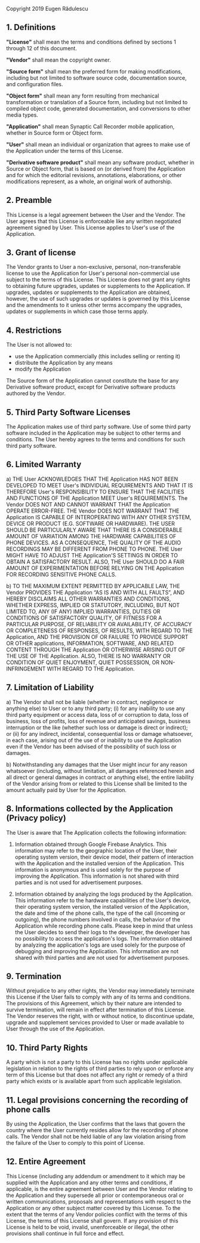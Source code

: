 Copyright 2019 Eugen Rădulescu

1\. Definitions
--------------

**"License"** shall mean the terms and conditions defined by sections 1
through 12 of this document.

**"Vendor"** shall mean the copyright owner.

**"Source form"** shall mean the preferred form for making
modifications, including but not limited to software source code,
documentation source, and configuration files.

**"Object form"** shall mean any form resulting from mechanical
transformation or translation of a Source form, including but not
limited to compiled object code, generated documentation, and
conversions to other media types.

**"Application"** shall mean Synaptic Call Recorder mobile application, whether in Source
form or Object form.

**"User"** shall mean an individual or organization that agrees to make
use of the Application under the terms of this License.

**"Derivative software product"** shall mean any software product,
whether in Source or Object form, that is based on (or derived from) the
Application and for which the editorial revisions, annotations,
elaborations, or other modifications represent, as a whole, an original
work of authorship.

2\. Preamble
-----------

This License is a legal agreement between the User and the Vendor. The
User agrees that this License is enforceable like any written negotiated
agreement signed by User. This License applies to User's use of the
Application.

3\. Grant of license
-------------------

The Vendor grants to User a non-exclusive, personal, non-transferable
license to use the Application for User's personal non-commercial use
subject to the terms of this License. This License does not grant any
rights to obtaining future upgrades, updates or supplements to the
Application. If upgrades, updates or supplements to the Application are
obtained, however, the use of such upgrades or updates is governed by
this License and the amendments to it unless other terms accompany the
upgrades, updates or supplements in which case those terms apply.

4\. Restrictions
---------------

The User is not allowed to:

-   use the Application commercially (this includes selling or renting
    it)
-   distribute the Application by any means
-   modify the Application

The Source form of the Application cannot constitute the base for any
Derivative software product, except for Derivative software products
authored by the Vendor.

5\. Third Party Software Licenses
--------------------------------

The Application makes use of third party software. Use of some third
party software included in the Application may be subject to other terms
and conditions. The User hereby agrees to the terms and conditions for
such third party software.

6\. Limited Warranty
-------------------

​a) THE User ACKNOWLEDGES THAT THE Application HAS NOT BEEN DEVELOPED TO
MEET User's INDIVIDUAL REQUIREMENTS AND THAT IT IS THEREFORE User's
RESPONSIBILITY TO ENSURE THAT THE FACILITIES AND FUNCTIONS OF THE
Application MEET User's REQUIREMENTS. The Vendor DOES NOT AND CANNOT
WARRANT THAT the Application OPERATE ERROR-FREE. THE Vendor DOES NOT
WARRANT THAT THE Application IS CAPABLE OF INTEROPERATING WITH ANY OTHER
SYSTEM, DEVICE OR PRODUCT (E.G. SOFTWARE OR HARDWARE). THE USER SHOULD
BE PARTICULARLY AWARE THAT THERE IS A CONSIDERABLE AMOUNT OF VARIATION
AMONG THE HARDWARE CAPABILITIES OF PHONE DEVICES. AS A CONSEQUENCE, THE
QUALITY OF THE AUDIO RECORDINGS MAY BE DIFFERENT FROM PHONE TO PHONE.
THE User MIGHT HAVE TO ADJUST THE Application'S SETTINGS IN ORDER TO
OBTAIN A SATISFACTORY RESULT. ALSO, THE User SHOULD DO A FAIR AMOUNT OF
EXPERIMENTATION BEFORE RELYING ON THE Application FOR RECORDING
SENSITIVE PHONE CALLS.

​b) TO THE MAXIMUM EXTENT PERMITTED BY APPLICABLE LAW, THE Vendor
PROVIDES THE Application “AS IS AND WITH ALL FAULTS”, AND HEREBY
DISCLAIMS ALL OTHER WARRANTIES AND CONDITIONS, WHETHER EXPRESS, IMPLIED
OR STATUTORY, INCLUDING, BUT NOT LIMITED TO, ANY (IF ANY) IMPLIED
WARRANTIES, DUTIES OR CONDITIONS OF SATISFACTORY QUALITY, OF FITNESS FOR
A PARTICULAR PURPOSE, OF RELIABILITY OR AVAILABILITY, OF ACCURACY OR
COMPLETENESS OF RESPONSES, OF RESULTS, WITH REGARD TO THE Application,
AND THE PROVISION OF OR FAILURE TO PROVIDE SUPPORT OR OTHER
applications, INFORMATION, SOFTWARE, AND RELATED CONTENT THROUGH THE
Application OR OTHERWISE ARISING OUT OF THE USE OF THE Application.
ALSO, THERE IS NO WARRANTY OR CONDITION OF QUIET ENJOYMENT, QUIET
POSSESSION, OR NON-INFRINGEMENT WITH REGARD TO THE Application.

7\. Limitation of Liability
--------------------------

​a) The Vendor shall not be liable (whether in contract, negligence or
anything else) to User or to any third party; (i) for any inability to
use any third party equipment or access data, loss of or corruption to
data, loss of business, loss of profits, loss of revenue and anticipated
savings, business interruption or the like (whether such loss or damage
is direct or indirect); or (ii) for any indirect, incidental,
consequential loss or damage whatsoever, in each case, arising out of
the use of or inability to use the Application even if the Vendor has
been advised of the possibility of such loss or damages.

​b) Notwithstanding any damages that the User might incur for any reason
whatsoever (including, without limitation, all damages referenced herein
and all direct or general damages in contract or anything else), the
entire liability of the Vendor arising from or related to this License
shall be limited to the amount actually paid by User for the
Application.

8\. Informations collected by the Application (Privacy policy)
-------------------------------------------------------------

The User is aware that The Application collects the following
information:

1.  Information obtained through Google Firebase Analytics. This
    information may refer to the geographic location of the User, their
    operating system version, their device model, their pattern of
    interaction with the Application and the installed version of the
    Application. This information is anonymous and is used solely for
    the purpose of improving the Application. This information is not
    shared with third parties and is not used for advertisement
    purposes.

2.  Information obtained by analyzing the logs produced by the
    Application. This information refer to the hardware capabilities of
    the User's device, their operating system version, the installed
    version of the Application, the date and time of the phone calls,
    the type of the call (incoming or outgoing), the phone numbers
    involved in calls, the behavior of the Application while recording
    phone calls. Please keep in mind that unless the User decides to
    send their logs to the developer, the developer has no possibility
    to access the application's logs. The information obtained by
    analyzing the application's logs are used solely for the purpose of
    debugging and improving the Application. This information are not
    shared with third parties and are not used for advertisement
    purposes.

9\. Termination
--------------

Without prejudice to any other rights, the Vendor may immediately
terminate this License if the User fails to comply with any of its terms
and conditions. The provisions of this Agreement, which by their nature
are intended to survive termination, will remain in effect after
termination of this License. The Vendor reserves the right, with or
without notice, to discontinue update, upgrade and supplement services
provided to User or made available to User through the use of the
Application.

10\. Third Party Rights
----------------------

A party which is not a party to this License has no rights under
applicable legislation in relation to the rights of third parties to
rely upon or enforce any term of this License but that does not affect
any right or remedy of a third party which exists or is available apart
from such applicable legislation.

11\. Legal provisions concerning the recording of phone calls
------------------------------------------------------------

By using the Application, the User confirms that the laws that govern
the country where the User currently resides allow for the recording of
phone calls. The Vendor shall not be held liable of any law violation
arising from the failure of the User to comply to this point of License.

12\. Entire Agreement
--------------------

This License (including any addendum or amendment to it which may be
supplied with the Application and any other terms and conditions, if
applicable, is the entire agreement between User and the Vendor relating
to the Application and they supersede all prior or contemporaneous oral
or written communications, proposals and representations with respect to
the Application or any other subject matter covered by this License. To
the extent that the terms of any Vendor policies conflict with the terms
of this License, the terms of this License shall govern. If any
provision of this License is held to be void, invalid, unenforceable or
illegal, the other provisions shall continue in full force and effect.
